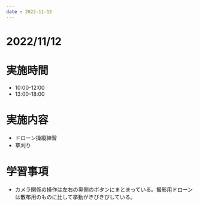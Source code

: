 ```yaml
---
date : 2022-11-12
---
```


# 2022/11/12

# 実施時間
- 10:00-12:00
- 13:00-18:00

# 実施内容
- ドローン操縦練習
- 草刈り

# 学習事項
- カメラ関係の操作は左右の奥側のボタンにまとまっている。撮影用ドローンは散布用のものに比して挙動がきびきびしている。